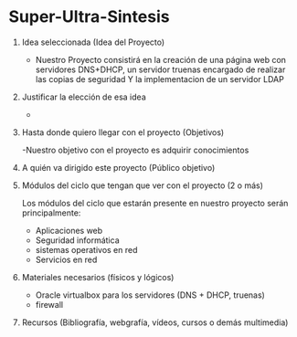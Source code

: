 # Super-Ultra-Sintesis


1. Idea seleccionada (Idea del Proyecto)

   - Nuestro Proyecto consistirá en la creación de una página web con servidores DNS+DHCP, un servidor truenas encargado de realizar las copias de seguridad Y la implementacion de un servidor LDAP 

2. Justificar la elección de esa idea

   - 

4. Hasta donde quiero llegar con el proyecto (Objetivos)

    -Nuestro objetivo con el proyecto es adquirir conocimientos 

5. A quién va dirigido este proyecto (Público objetivo)


6. Módulos del ciclo que tengan que ver con el proyecto (2 o más)

   Los módulos del ciclo que estarán presente en nuestro proyecto serán principalmente:
   - Aplicaciones web
   - Seguridad informática
   - sistemas operativos en red
   - Servicios en red 

8. Materiales necesarios (físicos y lógicos)
   
   - Oracle virtualbox para los servidores (DNS + DHCP, truenas)
   - firewall
     
9. Recursos (Bibliografía, webgrafía, vídeos, cursos o demás multimedia)
